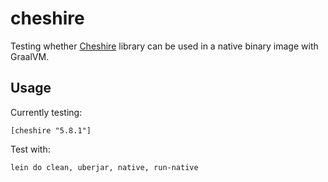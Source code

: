 # cheshire

Testing whether [Cheshire](https://github.com/dakrone/cheshire) library can be used in a native binary image with GraalVM.

## Usage

Currently testing:

    [cheshire "5.8.1"]

Test with:

    lein do clean, uberjar, native, run-native
